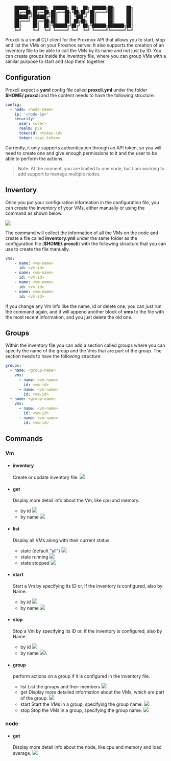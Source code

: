 
        ██████╗ ██████╗  ██████╗ ██╗  ██╗ ██████╗██╗     ██╗
        ██╔══██╗██╔══██╗██╔═══██╗╚██╗██╔╝██╔════╝██║     ██║
        ██████╔╝██████╔╝██║   ██║ ╚███╔╝ ██║     ██║     ██║
        ██╔═══╝ ██╔══██╗██║   ██║ ██╔██╗ ██║     ██║     ██║
        ██║     ██║  ██║╚██████╔╝██╔╝ ██╗╚██████╗███████╗██║
        ╚═╝     ╚═╝  ╚═╝ ╚═════╝ ╚═╝  ╚═╝ ╚═════╝╚══════╝╚═╝


Proxcli is a small CLI client for the Proxmox API that allows you to start, stop and list the VMs on your Proxmox server. It also supports the creation of an inventory file to be able to call the VMs by its name and not just by ID. You can create groups inside the inventory file, where you can group VMs with a similar purpose to start and stop them together.

## Configuration

Proxcli expect a **yaml** config file called **proxcli.yml** under the folder **$HOME/.proxcli** and the content needs to have the following structure:

```yaml
config:
  - node: <node-name>
    ip: '<node-ip>'
    security:
      user: <user>
      realm: pve
      tokenid: <token-id>
      token: <api-token>
```

Currently, it only supports authentication through an API token, so you will need to create one and give enough permissions to it and the user  to be able to perform the actions.

>  Note:  At the moment, you are limited to one node, but I am working to add support to manage multiple nodes.

## Inventory

Once you put your configuration information in the configuration file, you can create the inventory of your VMs, either manually or using the command as shown below.

![](img/Pasted%20image%2020240430142718.png)

The command will collect the information of all the VMs on the node and create a file called **inventory.yml** under the same folder as the configuration file (**$HOME/.proxcli**) with the following structure that you can use to create the file manually.

```yaml
vms:
    - name: <vm-name>
      id: <vm-id>
    - name: <vm-name>
      id: <vm-id>
    - name: <vm-name>
      id: <vm-id>
    - name: <vm-name>
      id: <vm-id>
```

If you change any Vm info like the name, id or delete one, you can just run the command again, and it will append another block of **vms** to the file with the most recent information, and you just delete the old one.

## Groups

Within the inventory file you can add a section called groups where you can specify the name of the group and the Vms that are part of the group. The section needs to have the following structure:

```yaml
groups:
  - name: <group-name>
    vms:
      - name: <vm-name>
        id: <vm-id>
      - name: <vm-name>
        id: <vm-id>
  - name: <group-name>
    vms:
      - name: <vm-name>
        id: <vm-id>
      - name: <vm-name>
        id: <vm-id>
```

## Commands

### Vm
- #### inventory
	Create or update inventory file.
	![](img/Pasted%20image%2020240430142718.png)
- #### get
	Display more detail info about the Vm, like cpu and memory.
	- by id
		![](img/Pasted%20image%2020240430164323.png)
	- by name
		![](img/Pasted%20image%2020240430164419.png)
- #### list
	Display all VMs along with their current status. 
	 -  state (default "all")
		![](img/Pasted%20image%2020240430182155.png)
	 - state running
		![](img/Pasted%20image%2020240430182321.png)
	 - state stopped
		![](img/Pasted%20image%2020240430182423.png)
		
- #### start
	Start a Vm by specifying its ID or, if the inventory is configured, also by Name.
	 - by id 
		![](img/Pasted%20image%2020240430183040.png)
	 - by name 
		![](img/Pasted%20image%2020240430183229.png)
- #### stop
	Stop a Vm by specifying its ID or, if the inventory is configured, also by Name.
	 - by id
		![](img/Pasted%20image%2020240430183426.png)
	 - by name
		![](img/Pasted%20image%2020240430183510.png)\
- #### group
	perform actions on a group if it is configured in the inventory file.
	 - list
		List the groups and their members
		![](img/Pasted%20image%2020240430183745.png)
	 - get
		Display more detailed information about the VMs, which are part of the group.
		![](img/Pasted%20image%2020240430184055.png)
	 - start
		Start the VMs in a group, specifying the group name.
		![](img/Pasted%20image%2020240430184339.png)
	 - stop
		Stop the VMs in a group, specifying the group name.		![](img/Pasted%20image%2020240430184209.png)
### node
- #### get
	Display more detail info about the node, like cpu and memory and load average.
	![](img/Pasted%20image%2020240430185613.png)